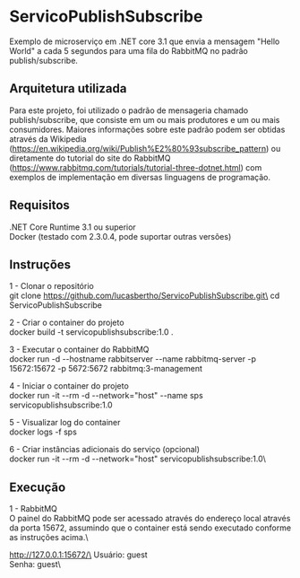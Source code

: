 # ServicoPublishSubscribe

Exemplo de microserviço em .NET core 3.1 que envia a mensagem "Hello World" a cada 5 segundos para uma fila do RabbitMQ no padrão publish/subscribe.

## Arquitetura utilizada

Para este projeto, foi utilizado o padrão de mensageria chamado publish/subscribe, que consiste em um ou mais produtores e um ou mais consumidores.
Maiores informações sobre este padrão podem ser obtidas através da Wikipedia (https://en.wikipedia.org/wiki/Publish%E2%80%93subscribe_pattern) ou diretamente do tutorial do site do RabbitMQ (https://www.rabbitmq.com/tutorials/tutorial-three-dotnet.html) com exemplos de implementação em diversas linguagens de programação.

## Requisitos

.NET Core Runtime 3.1 ou superior\
Docker (testado com 2.3.0.4, pode suportar outras versões)

## Instruções

1 - Clonar o repositório\
git clone https://github.com/lucasbertho/ServicoPublishSubscribe.git\
cd ServicoPublishSubscribe

2 - Criar o container do projeto\
docker build -t servicopublishsubscribe:1.0 .

3 - Executar o container do RabbitMQ\
docker run -d --hostname rabbitserver --name rabbitmq-server -p 15672:15672 -p 5672:5672 rabbitmq:3-management

4 - Iniciar o container do projeto\
docker run -it --rm -d --network="host" --name sps servicopublishsubscribe:1.0

5 - Visualizar log do container\
docker logs -f sps
  
6 - Criar instâncias adicionais do serviço (opcional)\
docker run -it --rm -d --network="host" servicopublishsubscribe:1.0\

## Execução

1 - RabbitMQ\
O painel do RabbitMQ pode ser acessado através do endereço local através da porta 15672, assumindo que o container está sendo executado conforme as instruções acima.\

http://127.0.0.1:15672/\
Usuário: guest\
Senha: guest\

